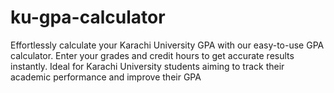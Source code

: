 # ku-gpa-calculator
Effortlessly calculate your Karachi University GPA with our easy-to-use GPA calculator. Enter your grades and credit hours to get accurate results instantly. Ideal for Karachi University students aiming to track their academic performance and improve their GPA
